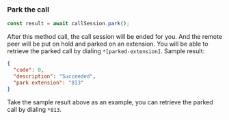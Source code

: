 ### Park the call

```ts
const result = await callSession.park();
```

After this method call, the call session will be ended for you. And the remote
peer will be put on hold and parked on an extension. You will be able to
retrieve the parked call by dialing `*[parked-extension]`. Sample result:

```json
{
  "code": 0,
  "description": "Succeeded",
  "park extension": "813"
}
```

Take the sample result above as an example, you can retrieve the parked call by
dialing `*813`.


